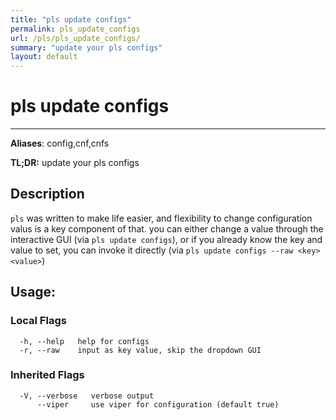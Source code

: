 ```yaml
---
title: "pls update configs"
permalink: pls_update_configs
url: /pls/pls_update_configs/
summary: "update your pls configs"
layout: default
---
```

# pls update configs 

---
**Aliases**: config,cnf,cnfs

**TL;DR:** update your pls configs

## Description

`pls` was written to make life easier, and flexibility to change configuration valus is a key component of that. you can either change a value through the interactive GUI (via `pls update configs`), or if you already know the key and value to set, you can invoke it directly (via `pls update configs --raw <key> <value>`)

## Usage:

### Local Flags

```
  -h, --help   help for configs
  -r, --raw    input as key value, skip the dropdown GUI
```

### Inherited Flags

```
  -V, --verbose   verbose output
      --viper     use viper for configuration (default true)
```
